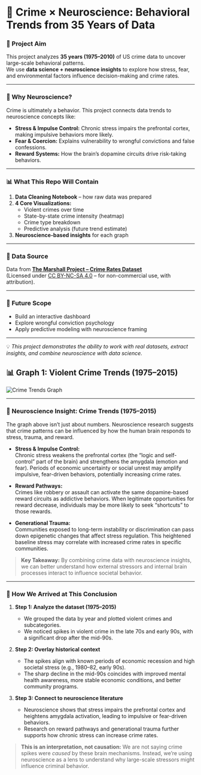 # 🧠 Crime × Neuroscience: Behavioral Trends from 35 Years of Data  

### 🔎 Project Aim
This project analyzes **35 years (1975–2010)** of US crime data to uncover large-scale behavioral patterns.  
We use **data science + neuroscience insights** to explore how stress, fear, and environmental factors influence decision-making and crime rates.  

---

### 🧠 Why Neuroscience?  
Crime is ultimately a behavior. This project connects data trends to neuroscience concepts like:  
- **Stress & Impulse Control:** Chronic stress impairs the prefrontal cortex, making impulsive behaviors more likely.  
- **Fear & Coercion:** Explains vulnerability to wrongful convictions and false confessions.  
- **Reward Systems:** How the brain’s dopamine circuits drive risk-taking behaviors.  

---

### 📊 What This Repo Will Contain  
1. **Data Cleaning Notebook** – how raw data was prepared  
2. **4 Core Visualizations:**  
   - Violent crimes over time  
   - State-by-state crime intensity (heatmap)  
   - Crime type breakdown  
   - Predictive analysis (future trend estimate)  
3. **Neuroscience-based insights** for each graph  

---

### 📂 Data Source  
Data from **[The Marshall Project – Crime Rates Dataset](https://www.kaggle.com/datasets/marshallproject/crime-rates)**  
(Licensed under [CC BY-NC-SA 4.0](https://creativecommons.org/licenses/by-nc-sa/4.0/) – for non-commercial use, with attribution).  

---

### 🚀 Future Scope  
- Build an interactive dashboard  
- Explore wrongful conviction psychology  
- Apply predictive modeling with neuroscience framing  

---
💡 *This project demonstrates the ability to work with real datasets, extract insights, and combine neuroscience with data science.*

## 📊 Graph 1: Violent Crime Trends (1975–2015)

![Crime Trends Graph](images/graph1.png)

---

### 🧠 Neuroscience Insight: Crime Trends (1975–2015)

The graph above isn’t just about numbers. Neuroscience research suggests that crime patterns can be influenced by how the human brain responds to stress, trauma, and reward.  

- **Stress & Impulse Control:**  
  Chronic stress weakens the prefrontal cortex (the “logic and self-control” part of the brain) and strengthens the amygdala (emotion and fear). Periods of economic uncertainty or social unrest may amplify impulsive, fear-driven behaviors, potentially increasing crime rates.  

- **Reward Pathways:**  
  Crimes like robbery or assault can activate the same dopamine-based reward circuits as addictive behaviors. When legitimate opportunities for reward decrease, individuals may be more likely to seek “shortcuts” to those rewards.  

- **Generational Trauma:**  
  Communities exposed to long-term instability or discrimination can pass down epigenetic changes that affect stress regulation. This heightened baseline stress may correlate with increased crime rates in specific communities.  

> **Key Takeaway:** By combining crime data with neuroscience insights, we can better understand how external stressors and internal brain processes interact to influence societal behavior.

---

### 🔎 How We Arrived at This Conclusion  

1. **Step 1: Analyze the dataset (1975–2015)**  
   - We grouped the data by year and plotted violent crimes and subcategories.  
   - We noticed spikes in violent crime in the late 70s and early 90s, with a significant drop after the mid-90s.  

2. **Step 2: Overlay historical context**  
   - The spikes align with known periods of economic recession and high societal stress (e.g., 1980–82, early 90s).  
   - The sharp decline in the mid-90s coincides with improved mental health awareness, more stable economic conditions, and better community programs.  

3. **Step 3: Connect to neuroscience literature**  
   - Neuroscience shows that stress impairs the prefrontal cortex and heightens amygdala activation, leading to impulsive or fear-driven behaviors.  
   - Research on reward pathways and generational trauma further supports how chronic stress can increase crime rates.  

> **This is an interpretation, not causation:** We are not saying crime spikes were *caused* by these brain mechanisms. Instead, we’re using neuroscience as a lens to understand why large-scale stressors might influence criminal behavior.

